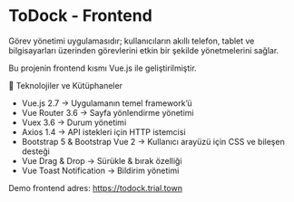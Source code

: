 # ToDock - Frontend

Görev yönetimi uygulamasıdır; kullanıcıların akıllı telefon, tablet ve bilgisayarları üzerinden görevlerini etkin bir şekilde yönetmelerini sağlar.

Bu projenin frontend kısmı Vue.js ile geliştirilmiştir.

📌 Teknolojiler ve Kütüphaneler

- Vue.js 2.7 → Uygulamanın temel framework’ü
- Vue Router 3.6 → Sayfa yönlendirme yönetimi
- Vuex 3.6 → Durum yönetimi
- Axios 1.4 → API istekleri için HTTP istemcisi
- Bootstrap 5 & Bootstrap Vue 2 → Kullanıcı arayüzü için CSS ve bileşen desteği
- Vue Drag & Drop → Sürükle & bırak özelliği
- Vue Toast Notification → Bildirim yönetimi

Demo frontend adres: https://todock.trial.town
